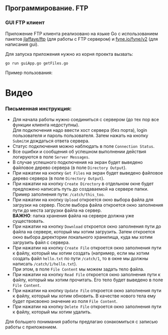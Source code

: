 ## Программирование. FTP

### GUI FTP клиент

Приложение FTP клиента реализовано на языке Go с использованием
пакетов [jlaffaye/ftp](https://github.com/jlaffaye/ftp) (для работы 
с FTP сервером) и [fyne.io/fyne/v2](https://github.com/fyne-io/fyne) (для написания gui).

Для запуска приложения нужно из корня проекта вызвать:
```angular2html
go run guiApp.go getFiles.go
```

Пример пользования:
# **Видео**

### Письменная инструкция:

* Для начала работы нужно соединиться с сервером (до тех пор все 
функции клиента недоступны).  
Для подключения надо ввести хост сервера (без порта), login 
пользователя и пароль пользователя. Затем нажать на кнопку ```Submit```и дождаться ответа сервера.
* Статус подключения можно наблюдать в поле ```Connection Status```.
* Все ошибки и сообщения об успешном выполнении действия логируются в поле ```Server Messages```.
* В случае успешного подключения на экран будет выведено файловое дерево сервера (в поле ```Directory Output```).
* При нажатии на кнопку ```Get Files``` на экран будет выведено файловое дерево сервера (в поле ```Directory Output```).
* При нажатии на кнопку ```Create Directory``` в отдельном окне будет предложено написать путь до создаваемой на сервере папки.
Пример заполнения пути: ```/catch/this_too```.
* При нажатии на кнопку ```Upload``` откроется окно выбора файла для загрузки на сервер. 
После выбора файла откроется окно заполнения пути до места загрузки файла на сервер.  
**ВАЖНО**: папка хранения файла на сервере должна уже существовать.
* При нажатии на кнопку ```Download``` откроется окно заполнения пути до файла на сервере, который мы хотим загрузить.
Затем откроется окно выбора директории локального хранилища, куда мы хотим загрузить файл с сервера.
* При нажатии на кнопку ```Create File``` откроется окно заполнения пути к файлу, который мы хотим создать (например, 
если мы хотим создать файл ```hello.txt``` по пути ```/catch/1```, то в окне мы должны написать 
```/catch/1/hello.txt```).  
При этом, в поле ```File Content``` мы можем задать тело файла.
* При нажатии на кнопку ```Read File``` откроется окно заполнения пути к файлу, который мы хотим прочитать. 
Его тело будет выведено в поле ```File Content```.
* При нажатии на кнопку ```Update File``` откроется окно заполнения пути к файлу, который мы хотим обновить.
В качестве нового тела ему будет присвоено значение из поля ```File Content```.
* При нажатии на кнопку ```Delete File``` откроется окно заполнения пути к файлу, который мы хотим удалить.

Для большего понимания работы предлагаю ознакомиться с записью работы с приложением.